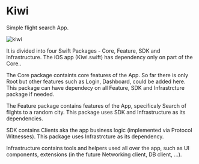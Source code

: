 # Kiwi

Simple flight search App.

![kiwi](https://user-images.githubusercontent.com/43984788/207322887-92462f32-d58e-4046-b0e2-2cf113a2f0b1.gif)


It is divided into four Swift Packages - Core, Feature, SDK and Infrastructure. The iOS app (Kiwi.swift) has dependency only on part of the Core..

The Core package containts core features of the App. So far there is only Root but other features such as Login, Dashboard, could be added here. This package can have dependecy on all Feature, SDK and Infrastrcture package if needed.

The Feature package contains features of the App, specificaly Search of flights to a random city. This package uses SDK and Infrastructure as its dependencies.

SDK contains Clients aka the app business logic (implemented via Protocol Witnesses). This package uses Infrastrcture as its dependency.

Infrastructure contains tools and helpers used all over the app, such as UI components, extensions (in the future Networking client, DB client, ...).

